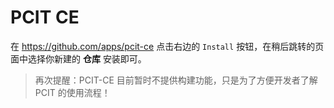 # PCIT CE

在 https://github.com/apps/pcit-ce 点击右边的 `Install` 按钮，在稍后跳转的页面中选择你新建的 **仓库** 安装即可。

> 再次提醒：PCIT-CE 目前暂时不提供构建功能，只是为了方便开发者了解 PCIT 的使用流程！
